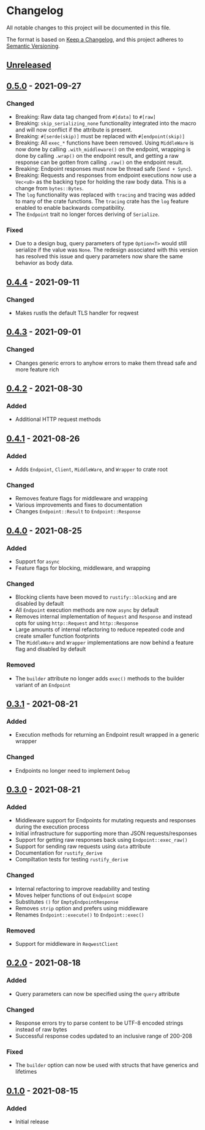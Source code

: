 # Changelog

All notable changes to this project will be documented in this file.

The format is based on [Keep a Changelog](https://keepachangelog.com/en/1.0.0/),
and this project adheres to [Semantic Versioning](https://semver.org/spec/v2.0.0.html).

## [Unreleased]

## [0.5.0] - 2021-09-27

### Changed
- Breaking: Raw data tag changed from `#[data]` to `#[raw]`
- Breaking: `skip_serializing_none` functionality integrated into the macro and
  will now conflict if the attribute is present.
- Breaking: `#[serde(skip)]` must be replaced with `#[endpoint(skip)]`
- Breaking: All `exec_*` functions have been removed. Using `MiddleWare` is now
  done by calling `.with_middleware()` on the endpoint, wrapping is done by 
  calling `.wrap()` on the endpoint result, and getting a raw response can be
  gotten from calling `.raw()` on the endpoint result.
- Breaking: Endpoint responses must now be thread safe (`Send + Sync`).
- Breaking: Requests and responses from endpoint executions now use a `Vec<u8>` 
  as the backing type for holding the raw body data. This is a change from 
  `bytes::Bytes`.
- The `log` functionality was replaced with `tracing` and tracing was added to
  many of the crate functions. The `tracing` crate has the `log` feature enabled
  to enable backwards compatibility. 
- The `Endpoint` trait no longer forces deriving of `Serialize`. 

### Fixed
- Due to a design bug, query parameters of type `Option<T>` would still
  serialize if the value was `None`. The redesign associated with this version
  has resolved this issue and query parameters now share the same behavior as
  body data.

## [0.4.4] - 2021-09-11

### Changed
- Makes rustls the default TLS handler for reqwest

## [0.4.3] - 2021-09-01

### Changed
- Changes generic errors to anyhow errors to make them thread safe and more 
  feature rich

## [0.4.2] - 2021-08-30

### Added
- Additional HTTP request methods

## [0.4.1] - 2021-08-26

### Added
- Adds `Endpoint`, `Client`, `MiddleWare`, and `Wrapper` to crate root

### Changed
- Removes feature flags for middleware and wrapping
- Various improvements and fixes to documentation
- Changes `Endpoint::Result` to `Endpoint::Response`

## [0.4.0] - 2021-08-25

### Added
- Support for `async`
- Feature flags for blocking, middleware, and wrapping

### Changed
- Blocking clients have been moved to `rustify::blocking` and are disabled by
  default
- All `Endpoint` execution methods are now `async` by default
- Removes internal implementation of `Request` and `Response` and instead opts
  for using `http::Request` and `http::Response`
- Large amounts of internal refactoring to reduce repeated code and create
  smaller function footprints
- The `MiddleWare` and `Wrapper` implementations are now behind a feature flag
  and disabled by default

### Removed
- The `builder` attribute no longer adds `exec()` methods to the builder variant
  of an `Endpoint`

## [0.3.1] - 2021-08-21

### Added
- Execution methods for returning an Endpoint result wrapped in a generic
  wrapper

### Changed
- Endpoints no longer need to implement `Debug`

## [0.3.0] - 2021-08-21

### Added
- Middleware support for Endpoints for mutating requests and responses during
  the execution process
- Initial infrastructure for supporting more than JSON requests/responses
- Support for getting raw responses back using `Endpoint::exec_raw()`
- Support for sending raw requests using `data` attribute
- Documentation for `rustify_derive`
- Compiltation tests for testing `rustify_derive`

### Changed
- Internal refactoring to improve readability and testing
- Moves helper functions of out `Endpoint` scope
- Substitutes `()` for `EmptyEndpointResponse`
- Removes `strip` option and prefers using middleware
- Renames `Endpoint::execute()` to `Endpoint::exec()`

### Removed
- Support for middleware in `ReqwestClient`

## [0.2.0] - 2021-08-18

### Added
- Query parameters can now be specified using the `query` attribute

### Changed
- Response errors try to parse content to be UTF-8 encoded strings instead of raw bytes
- Successful response codes updated to an inclusive range of 200-208

### Fixed
- The `builder` option can now be used with structs that have generics and lifetimes

## [0.1.0] - 2021-08-15

### Added
- Initial release

[unreleased]: https://github.com/jmgilman/rustify/compare/v0.5.0...HEAD
[0.5.0]: https://github.com/jmgilman/rustify/releases/tag/v0.4.4
[0.4.4]: https://github.com/jmgilman/rustify/releases/tag/v0.4.4
[0.4.3]: https://github.com/jmgilman/rustify/releases/tag/v0.4.3
[0.4.2]: https://github.com/jmgilman/rustify/releases/tag/v0.4.2
[0.4.1]: https://github.com/jmgilman/rustify/releases/tag/v0.4.1
[0.4.0]: https://github.com/jmgilman/rustify/releases/tag/v0.4.0
[0.3.1]: https://github.com/jmgilman/rustify/releases/tag/v0.3.1
[0.3.0]: https://github.com/jmgilman/rustify/releases/tag/v0.3.0
[0.2.0]: https://github.com/jmgilman/rustify/releases/tag/v0.2.0
[0.1.0]: https://github.com/jmgilman/rustify/releases/tag/v0.1.0